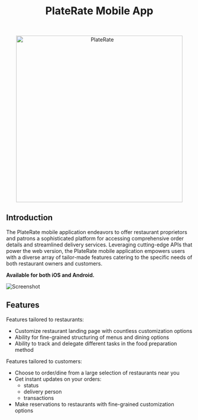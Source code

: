 <h1 align="center"> PlateRate Mobile App </h1> <br>
<p align="center">
  <a href="https://platerate.com/">
    <img alt="PlateRate" title="PlateRate" src="https://platerate.com/images/plateratelogoshare-default-wide.png" width="450">
  </a>
</p>

<!-- About the Project -->
## Introduction
The PlateRate mobile application endeavors to offer restaurant proprietors and patrons a sophisticated platform for accessing comprehensive order details and streamlined delivery services. Leveraging cutting-edge APIs that power the web version, the PlateRate mobile application empowers users with a diverse array of tailor-made features catering to the specific needs of both restaurant owners and customers.

**Available for both iOS and Android.**
<p>
  <img alt="Screenshot" title="Screenshot" src="https://reyhector.com/Images/Projects/Project6.png">  
</p>

<!-- Application Features -->
## Features

Features tailored to restaurants:
* Customize restaurant landing page with countless customization options
* Ability for fine-grained structuring of menus and dining options
* Ability to track and delegate different tasks in the food preparation method

Features tailored to customers:
* Choose to order/dine from a large selection of restaurants near you
* Get instant updates on your orders:
  * status
  * delivery person
  * transactions
* Make reservations to restaurants with fine-grained customization options
